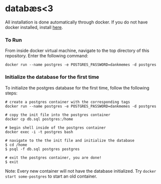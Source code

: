 # databæs<3

All installation is done automatically through docker. If you do not have docker installed, install [here](https://docs.docker.com/engine/installation/).

### To Run
From inside docker virtual machine, navigate to the top directory of this repository. Enter the following command:
```
docker run --name postgres -e POSTGRES_PASSWORD=dankmemes -d postgres
```

### Initialize the database for the first time
To initialize the postgres database for the first time, follow the following steps:
```
# create a postgres container with the corresponding tags
docker run --name postgres -e POSTGRES_PASSWORD=dankmemes -d postgres

# copy the init file into the postgres container
docker cp db.sql postgres:/home

# begin shell inside of the postgres container
docker exec -i -t postgres bash

# navigate to the the init file and initialize the database
$ cd /home
$ psql -f db.sql postgres postgres

# exit the postgres container, you are done!
$ exit
```
Note: Every new container will not have the database initialized. Try ```docker start some-postgres``` to start an old container.
